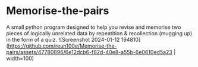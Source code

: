# Memorise-the-pairs
A small python program designed to help you revise and memorise two pieces of logically unrelated data by repeatition &amp; recollection (mugging up) in the form of a quiz.
![Screenshot 2024-01-12 194810](https://github.com/reun100e/Memorise-the-pairs/assets/47780896/6e12dcb6-f82d-40e8-a55b-6e0610ed5a23 | width=100)
